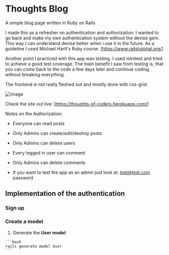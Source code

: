 # Thoughts Blog

A simple blog page written in Ruby on Rails

I made this as a refresher on authentication and authorization.
I wanted to go back and make my own authentication system without the devise gem. This way I can understand devise better when i use it in the future.
As a guideline I used Michael Hartl's Ruby course. [https://www.railstutorial.org/]

Another point I practiced with this app was testing. I used minitest and tried to achieve a good test coverage.
The main benefit I saw from testing is, that you can come back to the code a few days later and continue coding without breaking everything.

The frontend is not really fleshed out and mostly done with css-grid.


![image](https://user-images.githubusercontent.com/49613341/116801307-e0878d00-ab08-11eb-86c4-bcc2d4d76ee1.png)


Check the site out live: [https://thoughts-of-coders.herokuapp.com/]


Notes on the Authorization:
* Everyone can read posts
* Only Admins can create/edit/destroy posts
* Only Admins can delete users
* Every logged in user can comment
* Only Admins can delete comments

* If you want to test the app as an admin just look at:
  test@test.com
  password

## Implementation of the authentication

### Sign up

### Create a model

  1. Generate the **User model**

    ```bash
    rails generate model User
    ```



   